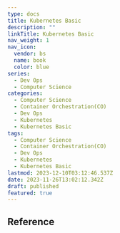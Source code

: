 ```yaml
---
type: docs
title: Kubernetes Basic
description: ""
linkTitle: Kubernetes Basic
nav_weight: 1
nav_icon:
  vendor: bs
  name: book
  color: blue
series:
  - Dev Ops
  - Computer Science
categories:
  - Computer Science
  - Container Orchestration(CO)
  - Dev Ops
  - Kubernetes
  - Kubernetes Basic
tags:
  - Computer Science
  - Container Orchestration(CO)
  - Dev Ops
  - Kubernetes
  - Kubernetes Basic
lastmod: 2023-12-10T03:12:46.537Z
date: 2023-11-26T13:02:12.342Z
draft: published
featured: true
---
```


## Reference
